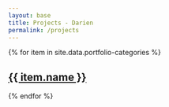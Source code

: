 ```yaml
---
layout: base
title: Projects - Darien
permalink: /projects
---
```


<main>
    <div id="category-list">
        {% for item in site.data.portfolio-categories %}
            <a href="{{ item.link }}" style="background-image: url('{{ item.image }}');"><h2>{{ item.name }}</h2></a>
        {% endfor %}
    </div>
</main>

